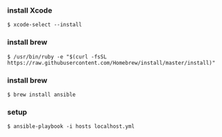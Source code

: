 ### install Xcode
```
$ xcode-select --install
```

### install brew
```
$ /usr/bin/ruby -e "$(curl -fsSL https://raw.githubusercontent.com/Homebrew/install/master/install)"
```

### install brew
```
$ brew install ansible
```

### setup
```
$ ansible-playbook -i hosts localhost.yml
```

